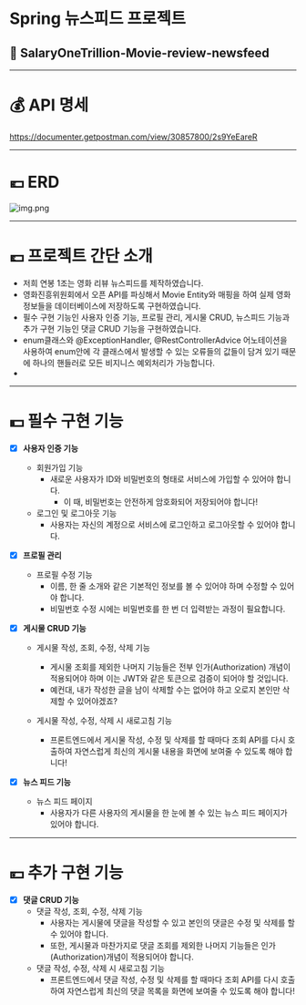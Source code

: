 # Spring 뉴스피드 프로젝트


## 💸 SalaryOneTrillion-Movie-review-newsfeed 

---
# 💰 API 명세
https://documenter.getpostman.com/view/30857800/2s9YeEareR

---
# 💶 ERD 
![img.png](img.png)

---

# 💷 프로젝트 간단 소개
- 저희 연봉 1조는 영화 리뷰 뉴스피드를 제작하였습니다. 
- 영화진흥위원회에서 오픈 API를 파싱해서 Movie Entity와 매핑을 하여 실제 영화 정보들을 데이터베이스에 저장하도록 구현하였습니다.
- 필수 구현 기능인 사용자 인증 기능, 프로필 관리, 게시물 CRUD, 뉴스피드 기능과 추가 구현 기능인 댓글 CRUD 기능을 구현하였습니다.
- enum클래스와 @ExceptionHandler, @RestControllerAdvice 어노테이션을 사용하여 enum안에 각 클래스에서 발생할 수 있는 오류들의 값들이 담겨 있기 때문에 하나의 핸들러로 모든 비지니스 예외처리가 가능합니다.
- 

---
# 💵 필수 구현 기능
- [x]  **사용자 인증 기능**

    - 회원가입 기능
        - 새로운 사용자가 ID와 비밀번호의 형태로 서비스에 가입할 수 있어야 합니다.
            - 이 때, 비밀번호는 안전하게 암호화되어 저장되어야 합니다!
    - 로그인 및 로그아웃 기능
        - 사용자는 자신의 계정으로 서비스에 로그인하고 로그아웃할 수 있어야 합니다.
      

- [x]  **프로필 관리**
    - 프로필 수정 기능
        - 이름, 한 줄 소개와 같은 기본적인 정보를 볼 수 있어야 하며 수정할 수 있어야 합니다.
        - 비밀번호 수정 시에는 비밀번호를 한 번 더 입력받는 과정이 필요합니다.


- [x]  **게시물 CRUD 기능**
    - 게시물 작성, 조회, 수정, 삭제 기능
        - 게시물 조회를 제외한 나머지 기능들은 전부 인가(Authorization) 개념이 적용되어야 하며 이는 JWT와 같은 토큰으로 검증이 되어야 할 것입니다.
        - 예컨대, 내가 작성한 글을 남이 삭제할 수는 없어야 하고 오로지 본인만 삭제할 수 있어야겠죠?
    
    - 게시물 작성, 수정, 삭제 시 새로고침 기능
        - 프론트엔드에서 게시물 작성, 수정 및 삭제를 할 때마다 조회 API를 다시 호출하여 자연스럽게 최신의 게시물 내용을 화면에 보여줄 수 있도록 해야 합니다!


- [x]  **뉴스 피드 기능**
    - 뉴스 피드 페이지
        - 사용자가 다른 사용자의 게시물을 한 눈에 볼 수 있는 뉴스 피드 페이지가 있어야 합니다.

---
# 💴 추가 구현 기능
- [x]  **댓글 CRUD 기능**
    - 댓글 작성, 조회, 수정, 삭제 기능
        - 사용자는 게시물에 댓글을 작성할 수 있고 본인의 댓글은 수정 및 삭제를 할 수 있어야 합니다.
        - 또한, 게시물과 마찬가지로 댓글 조회를 제외한 나머지 기능들은 인가(Authorization)개념이 적용되어야 합니다.
    - 댓글 작성, 수정, 삭제 시 새로고침 기능
        - 프론트엔드에서 댓글 작성, 수정 및 삭제를 할 때마다 조회 API를 다시 호출하여 자연스럽게 최신의 댓글 목록을 화면에 보여줄 수 있도록 해야 합니다!
